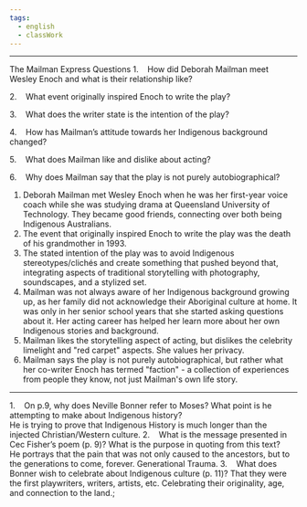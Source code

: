 ```yaml
---
tags:
  - english
  - classWork
---
```

___

The Mailman Express Questions
1.    How did Deborah Mailman meet Wesley Enoch and what is their relationship like?  

2.    What event originally inspired Enoch to write the play?  

3.    What does the writer state is the intention of the play?  

4.    How has Mailman’s attitude towards her Indigenous background changed?  

5.    What does Mailman like and dislike about acting?  

6.    Why does Mailman say that the play is not purely autobiographical?



1. Deborah Mailman met Wesley Enoch when he was her first-year voice coach while she was studying drama at Queensland University of Technology. They became good friends, connecting over both being Indigenous Australians.
2. The event that originally inspired Enoch to write the play was the death of his grandmother in 1993.
3. The stated intention of the play was to avoid Indigenous stereotypes/clichés and create something that pushed beyond that, integrating aspects of traditional storytelling with photography, soundscapes, and a stylized set.
4. Mailman was not always aware of her Indigenous background growing up, as her family did not acknowledge their Aboriginal culture at home. It was only in her senior school years that she started asking questions about it. Her acting career has helped her learn more about her own Indigenous stories and background.
5. Mailman likes the storytelling aspect of acting, but dislikes the celebrity limelight and "red carpet" aspects. She values her privacy.
6. Mailman says the play is not purely autobiographical, but rather what her co-writer Enoch has termed "faction" - a collection of experiences from people they know, not just Mailman's own life story.

___

1.    On p.9, why does Neville Bonner refer to Moses? What point is he attempting to make about Indigenous history?  
He is trying to prove that Indigenous History is much longer than the injected Christian/Western culture.
2.    What is the message presented in Cec Fisher’s poem (p. 9)? What is the purpose in quoting from this text?  
He portrays that the pain that was not only caused to the ancestors, but to the generations to come, forever. Generational Trauma.
3.    What does Bonner wish to celebrate about Indigenous culture (p. 11)?
That they were the first playwriters, writers, artists, etc. Celebrating their originality, age, and connection to the land.;